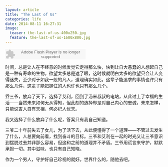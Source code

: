 ```yaml
---
layout: article
title: "The Last of Us"
categories: life
date: 2014-08-11 16:27:31
image:
  teaser: the-last-of-us-400x250.jpg
  feature: the-last-of-us-1600x800.jpg
---
```


<embed src="http://www.xiami.com/widget/2542097_1771865615/singlePlayer.swf" type="application/x-shockwave-flash" width="257" height="33" wmode="transparent"/>

时间，总是让人在不经意的时候发觉它走得那么快，快到让自大愚蠢的人想起自己是一种有寿命的生物。欲望太多总是遮了眼，这时候就明白太多的欲望只会让人变得迷失，至少对于如我一般的凡人，道理确实如此。这辈子能追求的事情也许只有那么几件，这辈子能把握住的人也许也只有那么几个。

乔三爷，放弃了天下，选择了艾利，回到了汤米叔叔的电站，从此过上了幸福的生活——当然未来如何无从得知，但此刻的选择却是对自己内心的忠诚，未来怎样，只能说吉人自有天相，何必杞人忧天。

我又选择了什么放弃了什么呢，答案只有我自己知道。

三爷二十年前失去了女儿，为了活下去，从此便懂得了一个道理——不管过去发生了什么，人总要向前看，找到奋斗的目标。三爷和艾利在一起的时光又让三爷意识到摆脱过去并非那么容易，但这和之前的道理并不矛盾。三爷用谎言来守护，默默承担一切。其中滋味，也只有自己知晓。

作为一个男人，守护好自己珍视的就好。世界什么的，随他去吧。

